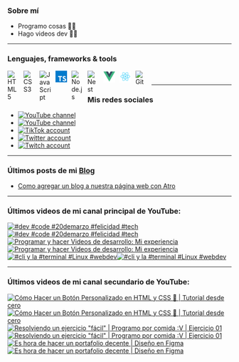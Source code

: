 ### Sobre mí
- Programo cosas 🧑‍💻
- Hago videos dev 🧑‍🏫

---
### Lenguajes, frameworks & tools

<img align="left" alt="HTML5" width="26px" src="https://cdn.jsdelivr.net/gh/devicons/devicon/icons/html5/html5-original.svg" style="padding-right:10px;" />
<img align="left" alt="CSS3" width="26px" src="https://cdn.jsdelivr.net/gh/devicons/devicon/icons/css3/css3-original.svg" style="padding-right:10px;" />
<img align="left" alt="JavaScript" width="26px" src="https://cdn.jsdelivr.net/gh/devicons/devicon/icons/javascript/javascript-original.svg" style="padding-right:10px;" />
<img align="left" alt="Typescript" width="26px" src="https://raw.githubusercontent.com/github/explore/80688e429a7d4ef2fca1e82350fe8e3517d3494d/topics/typescript/typescript.png" style="padding-right:10px;" />
<img align="left" alt="Node.js" width="26px" src="https://cdn.jsdelivr.net/gh/devicons/devicon/icons/nodejs/nodejs-original.svg" style="padding-right:10px;" />
<img align="left" alt="Nest" width="26px" src="https://avatars.githubusercontent.com/u/28507035?s=48&v=4" style="padding-right:10px;" />
<img align="left" alt="Vue" width="26px" src="https://raw.githubusercontent.com/github/explore/80688e429a7d4ef2fca1e82350fe8e3517d3494d/topics/vue/vue.png" style="padding-right:10px;" />
<img align="left" alt="React" width="26px" src="https://raw.githubusercontent.com/github/explore/80688e429a7d4ef2fca1e82350fe8e3517d3494d/topics/react/react.png" style="padding-right:10px;" />
<img align="left" alt="Git" width="26px" src="https://cdn.jsdelivr.net/gh/devicons/devicon/icons/git/git-original.svg" style="padding-right:10px;" />

<br>

---
### Mis redes sociales
 - [![YouTube channel](https://img.shields.io/youtube/channel/subscribers/UCRC7LM5vAZMxS8LSo0PKZng?style=social)](https://www.youtube.com/channel/UCRC7LM5vAZMxS8LSo0PKZng)
 - [![YouTube channel](https://img.shields.io/youtube/channel/subscribers/UCKMWXwHYoy920OFEN_BM5VQ?style=social)](https://www.youtube.com/@doneberdev)
 - [![TikTok account](https://img.shields.io/endpoint?logo=TikTok&style=social&url=https%3A%2F%2Fdoneber.dev%2Ftiktok-counter%2F)](https://www.tiktok.com/@doneberdev)
 - [![Twitter account](https://img.shields.io/twitter/follow/doneberdev?label=Followers&style=social)](https://twitter.com/doneberdev)
 - [![Twitch account](https://img.shields.io/twitch/status/doneberdev?style=social)](https://twitch.tv/doneberdev)
 
---
### Últimos posts de mi [Blog](https://doneber.dev/blog)

<!-- BLOG-POST-LIST:START -->
- [Como agregar un blog a nuestra página web con Atro](https://doneber.dev/blog/first-post/)
<!-- BLOG-POST-LIST:END -->
 
---
### Últimos videos de mi canal principal de YouTube:

<!-- BEGIN YOUTUBE-CARDS-FIRST -->
[![#dev #code #20demarzo #felicidad #tech](https://ytcards.demolab.com/?id=dN7uesqZAFo&title=%23dev+%23code+%2320demarzo+%23felicidad+%23tech&lang=en&timestamp=1710960162&background_color=%230f0f0f&title_color=%23ffffff&stats_color=%23dedede&max_title_lines=1&width=250&border_radius=5&duration=27 "#dev #code #20demarzo #felicidad #tech")](https://www.youtube.com/watch?v=dN7uesqZAFo#gh-dark-mode-only)[![#dev #code #20demarzo #felicidad #tech](https://ytcards.demolab.com/?id=dN7uesqZAFo&title=%23dev+%23code+%2320demarzo+%23felicidad+%23tech&lang=en&timestamp=1710960162&background_color=%230d1117&title_color=%23ffffff&stats_color=%23dedede&max_title_lines=1&width=250&border_radius=5&duration=27 "#dev #code #20demarzo #felicidad #tech")](https://www.youtube.com/watch?v=dN7uesqZAFo#gh-light-mode-only)
[![Programar y hacer Videos de desarrollo: Mi experiencia](https://ytcards.demolab.com/?id=ZS8YIceH68I&title=Programar+y+hacer+Videos+de+desarrollo%3A+Mi+experiencia&lang=en&timestamp=1707165785&background_color=%230f0f0f&title_color=%23ffffff&stats_color=%23dedede&max_title_lines=1&width=250&border_radius=5&duration=604 "Programar y hacer Videos de desarrollo: Mi experiencia")](https://www.youtube.com/watch?v=ZS8YIceH68I#gh-dark-mode-only)[![Programar y hacer Videos de desarrollo: Mi experiencia](https://ytcards.demolab.com/?id=ZS8YIceH68I&title=Programar+y+hacer+Videos+de+desarrollo%3A+Mi+experiencia&lang=en&timestamp=1707165785&background_color=%230d1117&title_color=%23ffffff&stats_color=%23dedede&max_title_lines=1&width=250&border_radius=5&duration=604 "Programar y hacer Videos de desarrollo: Mi experiencia")](https://www.youtube.com/watch?v=ZS8YIceH68I#gh-light-mode-only)
[![#cli y la #terminal #Linux #webdev](https://ytcards.demolab.com/?id=bCUtGyGSQ8c&title=%23cli+y+la+%23terminal+%23Linux+%23webdev&lang=en&timestamp=1705118475&background_color=%230f0f0f&title_color=%23ffffff&stats_color=%23dedede&max_title_lines=1&width=250&border_radius=5&duration=54 "#cli y la #terminal #Linux #webdev")](https://www.youtube.com/watch?v=bCUtGyGSQ8c#gh-dark-mode-only)[![#cli y la #terminal #Linux #webdev](https://ytcards.demolab.com/?id=bCUtGyGSQ8c&title=%23cli+y+la+%23terminal+%23Linux+%23webdev&lang=en&timestamp=1705118475&background_color=%230d1117&title_color=%23ffffff&stats_color=%23dedede&max_title_lines=1&width=250&border_radius=5&duration=54 "#cli y la #terminal #Linux #webdev")](https://www.youtube.com/watch?v=bCUtGyGSQ8c#gh-light-mode-only)
<!-- END YOUTUBE-CARDS-FIRST -->

---
### Últimos videos de mi canal secundario de YouTube:

<!-- BEGIN YOUTUBE-CARDS-SECOND -->
[![Cómo Hacer un Botón Personalizado en HTML y CSS 🎨 | Tutorial desde cero](https://ytcards.demolab.com/?id=ixknEb4mOtc&title=C%C3%B3mo+Hacer+un+Bot%C3%B3n+Personalizado+en+HTML+y+CSS+%F0%9F%8E%A8+%7C+Tutorial+desde+cero&lang=en&timestamp=1718647230&background_color=%230f0f0f&title_color=%23ffffff&stats_color=%23dedede&max_title_lines=1&width=250&border_radius=5&duration=1166 "Cómo Hacer un Botón Personalizado en HTML y CSS 🎨 | Tutorial desde cero")](https://www.youtube.com/watch?v=ixknEb4mOtc#gh-dark-mode-only)[![Cómo Hacer un Botón Personalizado en HTML y CSS 🎨 | Tutorial desde cero](https://ytcards.demolab.com/?id=ixknEb4mOtc&title=C%C3%B3mo+Hacer+un+Bot%C3%B3n+Personalizado+en+HTML+y+CSS+%F0%9F%8E%A8+%7C+Tutorial+desde+cero&lang=en&timestamp=1718647230&background_color=%230d1117&title_color=%23ffffff&stats_color=%23dedede&max_title_lines=1&width=250&border_radius=5&duration=1166 "Cómo Hacer un Botón Personalizado en HTML y CSS 🎨 | Tutorial desde cero")](https://www.youtube.com/watch?v=ixknEb4mOtc#gh-light-mode-only)
[![Resolviendo un ejercicio "fácil" | Programo por comida :V | Ejercicio 01](https://ytcards.demolab.com/?id=ZMfoqt9LAuI&title=Resolviendo+un+ejercicio+%22f%C3%A1cil%22+%7C+Programo+por+comida+%3AV+%7C+Ejercicio+01&lang=en&timestamp=1717880428&background_color=%230f0f0f&title_color=%23ffffff&stats_color=%23dedede&max_title_lines=1&width=250&border_radius=5&duration=1096 "Resolviendo un ejercicio \"fácil\" | Programo por comida :V | Ejercicio 01")](https://www.youtube.com/watch?v=ZMfoqt9LAuI#gh-dark-mode-only)[![Resolviendo un ejercicio "fácil" | Programo por comida :V | Ejercicio 01](https://ytcards.demolab.com/?id=ZMfoqt9LAuI&title=Resolviendo+un+ejercicio+%22f%C3%A1cil%22+%7C+Programo+por+comida+%3AV+%7C+Ejercicio+01&lang=en&timestamp=1717880428&background_color=%230d1117&title_color=%23ffffff&stats_color=%23dedede&max_title_lines=1&width=250&border_radius=5&duration=1096 "Resolviendo un ejercicio \"fácil\" | Programo por comida :V | Ejercicio 01")](https://www.youtube.com/watch?v=ZMfoqt9LAuI#gh-light-mode-only)
[![Es hora de hacer un portafolio decente | Diseño en Figma](https://ytcards.demolab.com/?id=lCkHq8I22ZE&title=Es+hora+de+hacer+un+portafolio+decente+%7C+Dise%C3%B1o+en+Figma&lang=en&timestamp=1717627502&background_color=%230f0f0f&title_color=%23ffffff&stats_color=%23dedede&max_title_lines=1&width=250&border_radius=5&duration=2349 "Es hora de hacer un portafolio decente | Diseño en Figma")](https://www.youtube.com/watch?v=lCkHq8I22ZE#gh-dark-mode-only)[![Es hora de hacer un portafolio decente | Diseño en Figma](https://ytcards.demolab.com/?id=lCkHq8I22ZE&title=Es+hora+de+hacer+un+portafolio+decente+%7C+Dise%C3%B1o+en+Figma&lang=en&timestamp=1717627502&background_color=%230d1117&title_color=%23ffffff&stats_color=%23dedede&max_title_lines=1&width=250&border_radius=5&duration=2349 "Es hora de hacer un portafolio decente | Diseño en Figma")](https://www.youtube.com/watch?v=lCkHq8I22ZE#gh-light-mode-only)
<!-- END YOUTUBE-CARDS-SECOND -->